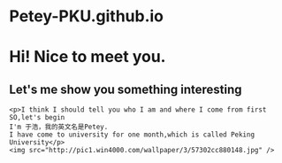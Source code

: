 # Petey-PKU.github.io
<!DOCTYPE html>
<html lang="zh-cn">
<head>
    <meta charset="UTF-8">
    <title>This is my first web !!</title>
</head>
<body>
    <h1>Hi! Nice to meet you.</h1>
    <h2>Let's me show you something interesting</h2>

    <p>I think I should tell you who I am and where I come from first
    SO,let's begin
    I'm 于浩，我的英文名是Petey.
    I have come to university for one month,which is called Peking University</p>
    <img src="http://pic1.win4000.com/wallpaper/3/57302cc880148.jpg" />
</body>
</html>
